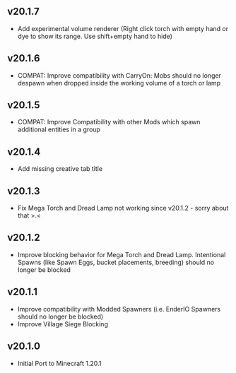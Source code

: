 ## v20.1.7
- Add experimental volume renderer (Right click torch with empty hand or dye to show its range. Use shift+empty hand to hide)

## v20.1.6
- COMPAT: Improve compatibility with CarryOn: Mobs should no longer despawn when dropped inside the working volume of a torch or lamp

## v20.1.5
- COMPAT: Improve Compatibility with other Mods which spawn additional entities in a group

## v20.1.4
- Add missing creative tab title

## v20.1.3
- Fix Mega Torch and Dread Lamp not working since v20.1.2 - sorry about that >.<

## v20.1.2
- Improve blocking behavior for Mega Torch and Dread Lamp. Intentional Spawns (like Spawn Eggs, bucket placements, breeding) should no longer be blocked

## v20.1.1
- Improve compatibility with Modded Spawners (i.e. EnderIO Spawners should no longer be blocked)
- Improve Village Siege Blocking

## v20.1.0
- Initial Port to Minecraft 1.20.1